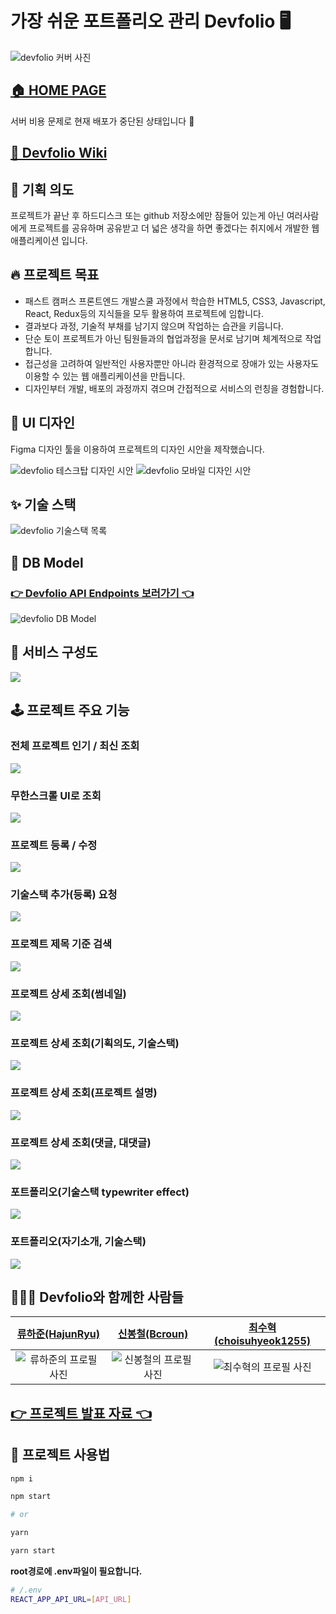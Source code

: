 # 가장 쉬운 포트폴리오 관리 Devfolio 🖥

![devfolio 커버 사진](static/devfolio-cover.jpg)

## [🏠 HOME PAGE](http://devfolio.world)

서버 비용 문제로 현재 배포가 중단된 상태입니다 🥲

## [📜 Devfolio Wiki](https://github.com/Devfolio-team/Devfolio-Client/wiki)

## 🐣 기획 의도

프로젝트가 끝난 후 하드디스크 또는 github 저장소에만 잠들어 있는게 아닌 여러사람에게 프로젝트를 공유하며 공유받고 더 넓은 생각을 하면 좋겠다는 취지에서 개발한 웹 애플리케이션 입니다.

## 🔥 프로젝트 목표

- 패스트 캠퍼스 프론트엔드 개발스쿨 과정에서 학습한 HTML5, CSS3, Javascript, React, Redux등의 지식들을 모두 활용하여 프로젝트에 임합니다.
- 결과보다 과정, 기술적 부채를 남기지 않으며 작업하는 습관을 키웁니다.
- 단순 토이 프로젝트가 아닌 팀원들과의 협업과정을 문서로 남기며 체계적으로 작업합니다.
- 접근성을 고려하여 일반적인 사용자뿐만 아니라 환경적으로 장애가 있는 사용자도 이용할 수 있는 웹 애플리케이션을 만듭니다.
- 디자인부터 개발, 배포의 과정까지 겪으며 간접적으로 서비스의 런칭을 경험합니다.

## 🌈 UI 디자인

Figma 디자인 툴을 이용하여 프로젝트의 디자인 시안을 제작했습니다.

![devfolio 테스크탑 디자인 시안](static/figma데스크탑-시안.png)
![devfolio 모바일 디자인 시안](static/devfolio모바일-시안.png)

## ✨ 기술 스택

![devfolio 기술스택 목록](static/devfolio기술스택.png)

## 💾 DB Model

### [👉 Devfolio API Endpoints 보러가기 👈](https://documenter.getpostman.com/view/14334640/TzJuBdik#15f68764-6186-4364-888f-65487d5713ac)

![devfolio DB Model](static/devfolio-DB-Model.png)

## 📡 서비스 구성도

![](static/devfolio서비스-구성도.png)

## 🕹 프로젝트 주요 기능

### 전체 프로젝트 인기 / 최신 조회

![](static/프로젝트-전체-조회.png)

### 무한스크롤 UI로 조회

![](static/devfolio무한스크롤.gif)

### 프로젝트 등록 / 수정

![](static/프로젝트-등록.png)

### 기술스택 추가(등록) 요청

![](static/기술스택-추가-요청.png)

### 프로젝트 제목 기준 검색

![](static/프로젝트-제목기준-검색.png)

### 프로젝트 상세 조회(썸네일)

![](static/프로젝트-상세-조회-썸네일.png)

### 프로젝트 상세 조회(기획의도, 기술스택)

![](static/프로젝트-사용-기술-스택-조회.png)

### 프로젝트 상세 조회(프로젝트 설명)

![](static/프로젝트-조회-프로젝트-설명.png)

### 프로젝트 상세 조회(댓글, 대댓글)

![](static/프로젝트-댓글.png)

### 포트폴리오(기술스택 typewriter effect)

![](static/포트폴리오typewriter-effect.gif)

### 포트폴리오(자기소개, 기술스택)

![](static/포트폴리오-자기소개-기술스택.png)

## 👨‍👦‍👦 Devfolio와 함께한 사람들

|                [류하준(HajunRyu)](https://github.com/HaJunRyu)                |                 [신봉철(Bcroun)](https://github.com/bcround)                  |         [최수혁(choisuhyeok1255)](https://github.com/choisuhyeok1255)         |
| :---------------------------------------------------------------------------: | :---------------------------------------------------------------------------: | :---------------------------------------------------------------------------: |
| ![류하준의 프로필 사진](https://avatars.githubusercontent.com/u/71176945?v=4) | ![신봉철의 프로필 사진](https://avatars.githubusercontent.com/u/71061236?v=4) | ![최수혁의 프로필 사진](https://avatars.githubusercontent.com/u/72919631?v=4) |

## [👉 프로젝트 발표 자료 👈](https://docs.google.com/presentation/d/1biG5F-HUbESvyYUK9wFcwMIHiabt5QbaZO5YAlsq9CE/edit?usp=sharing)

## 🚀 프로젝트 사용법

```sh
npm i

npm start

# or

yarn

yarn start
```

**root경로에 .env파일이 필요합니다.**

```sh
# /.env
REACT_APP_API_URL=[API_URL]
```
